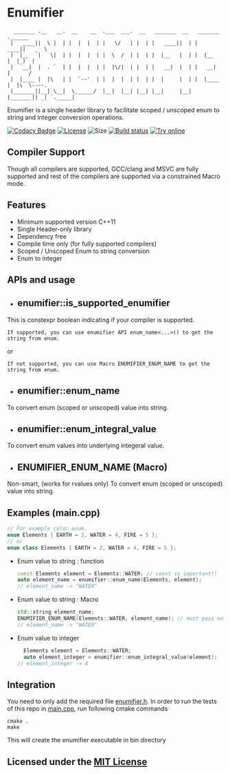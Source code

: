 # Enumifier

```text
  _______ .__   __.  __    __  .___  ___.  __   _______  __   _______ .______
 |   ____||  \ |  | |  |  |  | |   \/   | |  | |   ____||  | |   ____||   _  \
 |  |__   |   \|  | |  |  |  | |  \  /  | |  | |  |__   |  | |  |__   |  |_)  |
 |   __|  |  . `  | |  |  |  | |  |\/|  | |  | |   __|  |  | |   __|  |      /
 |  |____ |  |\   | |  `--'  | |  |  |  | |  | |  |     |  | |  |____ |  |\  \----.
 |_______||__| \__|  \______/  |__|  |__| |__| |__|     |__| |_______|| _| `._____|

```

Enumifier is a single header library to facilitate scoped / unscoped enum to string and integer conversion operations.

[![Codacy Badge](https://api.codacy.com/project/badge/Grade/bc15b104e34440c68cc9eaca99e7dc79)](https://app.codacy.com/manual/pranayaggarwal/enumifier/dashboard)
[![License](https://img.shields.io/github/license/pranayaggarwal/enumifier)](LICENSE)
![Size](https://img.shields.io/github/repo-size/pranayaggarwal/enumifier)
[![Build status](https://img.shields.io/appveyor/ci/pranayaggarwal/enumifier)](https://ci.appveyor.com/project/pranayaggarwal/enumifier/branch/master)
[![Try online](https://img.shields.io/badge/try-online-blue.svg)](https://wandbox.org/permlink/xuWvGrYlYVcNUEV2)

## Compiler Support
Though all compilers are supported, GCC/clang and MSVC are fully supported and rest of the compilers are supported via a constrained Macro mode.

## Features
* Minimum supported version C++11
* Single Header-only library
* Dependency free
* Compile time only (for fully supported compilers)
* Scoped / Unscoped Enum to string conversion
* Enum to integer 

## APIs and usage

* ## enumifier::is_supported_enumifier
This is constexpr boolean indicating if your compiler is supported.

```text
If supported, you can use enumifier API enum_name<...>() to get the string from enum.
```
or 

```text
If not supported, you can use Macro ENUMIFIER_ENUM_NAME to get the string from enum.
```

* ## enumifier::enum_name
To convert enum (scoped or unscoped) value into string.

* ## enumifier::enum_integral_value
To convert enum values into underlying integeral value.

* ## ENUMIFIER_ENUM_NAME (Macro)
Non-smart, (works for rvalues only) To convert enum (scoped or unscoped) value into string.

## Examples (main.cpp)

```cpp
// For example color enum.
enum Elements { EARTH = 2, WATER = 4, FIRE = 5 };
// or 
enum class Elements { EARTH = 2, WATER = 4, FIRE = 5 };
```

* Enum value to string : function
  ```cpp
  const Elements element = Elements::WATER; // const is important!!
  auto element_name = enumifier::enum_name(Elements, element);
  // element_name -> "WATER"
  ```
* Enum value to string : Macro
  ```cpp
  std::string element_name;
  ENUMIFIER_ENUM_NAME(Elements::WATER, element_name); // must pass enum value directly
  // element_name -> "WATER"
  ```  

* Enum value to integer
  ```cpp
    Elements element = Elements::WATER;
    auto element_integer = enumifier::enum_integral_value(element);
  // element_integer -> 4
  ```

## Integration
You need to only add the required file [enumifier.h](include/enumifier.h).
In order to run the tests of this repo in [main.cpp](main.cpp), run following cmake commands 

```text
cmake .
make
```
This will create the enumifier executable in bin directory

## Licensed under the [MIT License](LICENSE)

